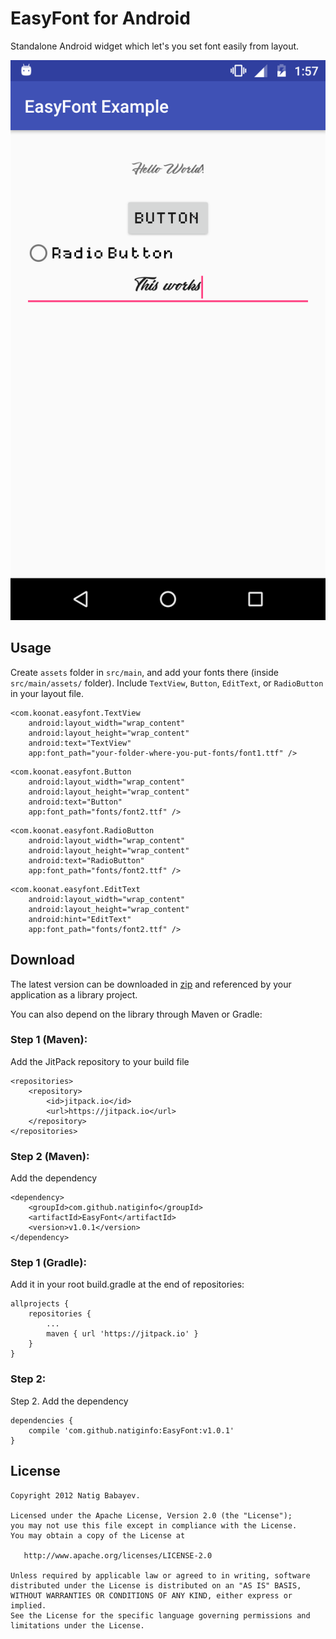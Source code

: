 # EasyFont for Android

Standalone Android widget which let's you set font easily from layout.

![alt text](screenshots/screenshot.png)

## Usage

Create ```assets``` folder in ```src/main```, and add your fonts there (inside ```src/main/assets/``` folder). Include ```TextView```, ```Button```, ```EditText```, or ```RadioButton``` in your layout file.

```
<com.koonat.easyfont.TextView
    android:layout_width="wrap_content"
    android:layout_height="wrap_content"
    android:text="TextView"
    app:font_path="your-folder-where-you-put-fonts/font1.ttf" />
```

```
<com.koonat.easyfont.Button
    android:layout_width="wrap_content"
    android:layout_height="wrap_content"
    android:text="Button"
    app:font_path="fonts/font2.ttf" />
```

```
<com.koonat.easyfont.RadioButton
    android:layout_width="wrap_content"
    android:layout_height="wrap_content"
    android:text="RadioButton"
    app:font_path="fonts/font2.ttf" />
```

```
<com.koonat.easyfont.EditText
    android:layout_width="wrap_content"
    android:layout_height="wrap_content"
    android:hint="EditText"
    app:font_path="fonts/font2.ttf" />
```


## Download

The latest version can be downloaded in [zip](https://github.com/natiginfo/EasyFont/archive/master.zip) and referenced by your application as a library project.

You can also depend on the library through Maven or Gradle:

### Step 1 (Maven):
Add the JitPack repository to your build file
```
<repositories>
	<repository>
	    <id>jitpack.io</id>
	    <url>https://jitpack.io</url>
	</repository>
</repositories>
```

### Step 2 (Maven):
Add the dependency
```
<dependency>
    <groupId>com.github.natiginfo</groupId>
    <artifactId>EasyFont</artifactId>
    <version>v1.0.1</version>
</dependency>
```

### Step 1 (Gradle):
Add it in your root build.gradle at the end of repositories:

```
allprojects {
	repositories {
		...
		maven { url 'https://jitpack.io' }
	}
}
```

### Step 2:
Step 2. Add the dependency

```
dependencies {
	compile 'com.github.natiginfo:EasyFont:v1.0.1'
}
```

## License
```
Copyright 2012 Natig Babayev.

Licensed under the Apache License, Version 2.0 (the "License");
you may not use this file except in compliance with the License.
You may obtain a copy of the License at

   http://www.apache.org/licenses/LICENSE-2.0

Unless required by applicable law or agreed to in writing, software
distributed under the License is distributed on an "AS IS" BASIS,
WITHOUT WARRANTIES OR CONDITIONS OF ANY KIND, either express or implied.
See the License for the specific language governing permissions and
limitations under the License.
```
